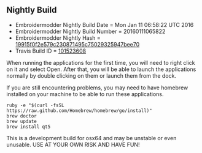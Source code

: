 
Nightly Build
------------------------------

* Embroidermodder Nightly Build Date = Mon Jan 11 06:58:22 UTC 2016
* Embroidermodder Nightly Build Number = 20160111065822
* Embroidermodder Nightly Hash = [19915f0f2e579c230871495c75029325947bee70](https://github.com/Embroidermodder/Embroidermodder/commit/19915f0f2e579c230871495c75029325947bee70)
* Travis Build ID = [101523608](https://travis-ci.org/Embroidermodder/Embroidermodder/builds/101523608)

When running the applications for the first time, you will need to right click on it and select Open.
After that, you will be able to launch the applications normally by double clicking on them or launch them from the dock.

If you are still encountering problems, you may need to have homebrew installed on your machine to be able to run these applications.
```
ruby -e "$(curl -fsSL https://raw.github.com/Homebrew/homebrew/go/install)"
brew doctor
brew update
brew install qt5
```

This is a development build for osx64 and may be unstable or even unusable.
USE AT YOUR OWN RISK AND HAVE FUN!

